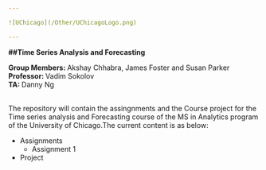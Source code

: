 ```yaml
---

![UChicago](/Other/UChicagoLogo.png)

---
```

<b>
##Time Series Analysis and Forecasting
</b> 

<b>Group Members: </b>Akshay Chhabra, James Foster and Susan Parker<br>
<b>Professor: </b>Vadim Sokolov<br>
<b>TA: </b>Danny Ng<br>

<br>
The repository will contain the assingnments and the Course project for the Time series analysis and Forecasting course of the MS in Analytics program of the University of Chicago.The current content is as below: 
<ul>
<li>Assignments
 <ul>
 <li>Assignment 1
 </ul>
<li>Project
</ul>


 
